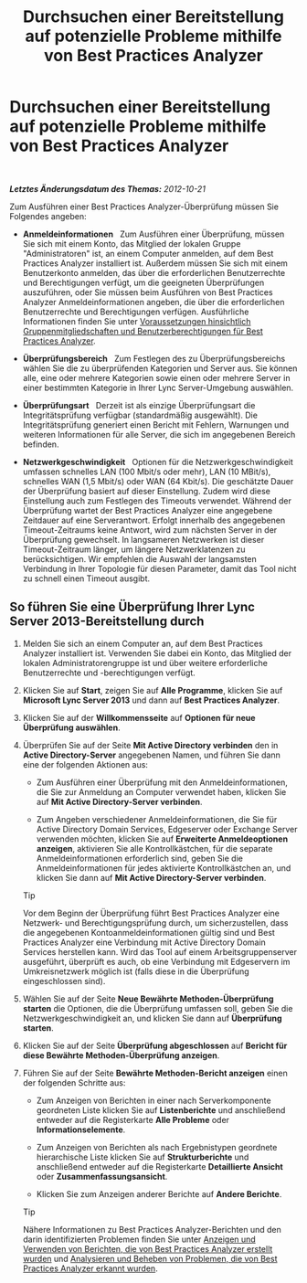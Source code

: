 ﻿---
title: Durchsuchen einer Bereitstellung auf potenzielle Probleme mithilfe von Best Practices Analyzer
TOCTitle: Durchsuchen einer Bereitstellung auf potenzielle Probleme mithilfe von Best Practices Analyzer
ms:assetid: 09c84509-dc91-4e7b-882b-3c467b6b026d
ms:mtpsurl: https://technet.microsoft.com/de-de/library/Gg591343(v=OCS.15)
ms:contentKeyID: 49293116
ms.date: 05/19/2016
mtps_version: v=OCS.15
ms.translationtype: HT
---

# Durchsuchen einer Bereitstellung auf potenzielle Probleme mithilfe von Best Practices Analyzer

 

_**Letztes Änderungsdatum des Themas:** 2012-10-21_

Zum Ausführen einer Best Practices Analyzer-Überprüfung müssen Sie Folgendes angeben:

  - **Anmeldeinformationen**   Zum Ausführen einer Überprüfung, müssen Sie sich mit einem Konto, das Mitglied der lokalen Gruppe "Administratoren" ist, an einem Computer anmelden, auf dem Best Practices Analyzer installiert ist. Außerdem müssen Sie sich mit einem Benutzerkonto anmelden, das über die erforderlichen Benutzerrechte und Berechtigungen verfügt, um die geeigneten Überprüfungen auszuführen, oder Sie müssen beim Ausführen von Best Practices Analyzer Anmeldeinformationen angeben, die über die erforderlichen Benutzerrechte und Berechtigungen verfügen. Ausführliche Informationen finden Sie unter [Voraussetzungen hinsichtlich Gruppenmitgliedschaften und Benutzerberechtigungen für Best Practices Analyzer](lync-server-2013-group-memberships-and-user-rights-requirements-for-best-practices-analyzer.md).

  - **Überprüfungsbereich**   Zum Festlegen des zu Überprüfungsbereichs wählen Sie die zu überprüfenden Kategorien und Server aus. Sie können alle, eine oder mehrere Kategorien sowie einen oder mehrere Server in einer bestimmten Kategorie in Ihrer Lync Server-Umgebung auswählen.

  - **Überprüfungsart**   Derzeit ist als einzige Überprüfungsart die Integritätsprüfung verfügbar (standardmäßig ausgewählt). Die Integritätsprüfung generiert einen Bericht mit Fehlern, Warnungen und weiteren Informationen für alle Server, die sich im angegebenen Bereich befinden.

  - **Netzwerkgeschwindigkeit**   Optionen für die Netzwerkgeschwindigkeit umfassen schnelles LAN (100 Mbit/s oder mehr), LAN (10 MBit/s), schnelles WAN (1,5 Mbit/s) oder WAN (64 Kbit/s). Die geschätzte Dauer der Überprüfung basiert auf dieser Einstellung. Zudem wird diese Einstellung auch zum Festlegen des Timeouts verwendet. Während der Überprüfung wartet der Best Practices Analyzer eine angegebene Zeitdauer auf eine Serverantwort. Erfolgt innerhalb des angegebenen Timeout-Zeitraums keine Antwort, wird zum nächsten Server in der Überprüfung gewechselt. In langsameren Netzwerken ist dieser Timeout-Zeitraum länger, um längere Netzwerklatenzen zu berücksichtigen. Wir empfehlen die Auswahl der langsamsten Verbindung in Ihrer Topologie für diesen Parameter, damit das Tool nicht zu schnell einen Timeout ausgibt.

## So führen Sie eine Überprüfung Ihrer Lync Server 2013-Bereitstellung durch

1.  Melden Sie sich an einem Computer an, auf dem Best Practices Analyzer installiert ist. Verwenden Sie dabei ein Konto, das Mitglied der lokalen Administratorengruppe ist und über weitere erforderliche Benutzerrechte und -berechtigungen verfügt.

2.  Klicken Sie auf **Start**, zeigen Sie auf **Alle Programme**, klicken Sie auf **Microsoft Lync Server 2013** und dann auf **Best Practices Analyzer**.

3.  Klicken Sie auf der **Willkommensseite** auf **Optionen für neue Überprüfung auswählen**.

4.  Überprüfen Sie auf der Seite **Mit Active Directory verbinden** den in **Active Directory-Server** angegebenen Namen, und führen Sie dann eine der folgenden Aktionen aus:
    
      - Zum Ausführen einer Überprüfung mit den Anmeldeinformationen, die Sie zur Anmeldung an Computer verwendet haben, klicken Sie auf **Mit Active Directory-Server verbinden**.
    
      - Zum Angeben verschiedener Anmeldeinformationen, die Sie für Active Directory Domain Services, Edgeserver oder Exchange Server verwenden möchten, klicken Sie auf **Erweiterte Anmeldeoptionen anzeigen**, aktivieren Sie alle Kontrollkästchen, für die separate Anmeldeinformationen erforderlich sind, geben Sie die Anmeldeinformationen für jedes aktivierte Kontrollkästchen an, und klicken Sie dann auf **Mit Active Directory-Server verbinden**.
    

    > [!TIP]
    > Vor dem Beginn der Überprüfung führt Best Practices Analyzer eine Netzwerk- und Berechtigungsprüfung durch, um sicherzustellen, dass die angegebenen Kontoanmeldeinformationen gültig sind und Best Practices Analyzer eine Verbindung mit Active Directory Domain Services herstellen kann. Wird das Tool auf einem Arbeitsgruppenserver ausgeführt, überprüft es auch, ob eine Verbindung mit Edgeservern im Umkreisnetzwerk möglich ist (falls diese in die Überprüfung eingeschlossen sind).



5.  Wählen Sie auf der Seite **Neue Bewährte Methoden-Überprüfung starten** die Optionen, die die Überprüfung umfassen soll, geben Sie die Netzwerkgeschwindigkeit an, und klicken Sie dann auf **Überprüfung starten**.

6.  Klicken Sie auf der Seite **Überprüfung abgeschlossen** auf **Bericht für diese Bewährte Methoden-Überprüfung anzeigen**.

7.  Führen Sie auf der Seite **Bewährte Methoden-Bericht anzeigen** einen der folgenden Schritte aus:
    
      - Zum Anzeigen von Berichten in einer nach Serverkomponente geordneten Liste klicken Sie auf **Listenberichte** und anschließend entweder auf die Registerkarte **Alle Probleme** oder **Informationselemente**.
    
      - Zum Anzeigen von Berichten als nach Ergebnistypen geordnete hierarchische Liste klicken Sie auf **Strukturberichte** und anschließend entweder auf die Registerkarte **Detaillierte Ansicht** oder **Zusammenfassungsansicht**.
    
      - Klicken Sie zum Anzeigen anderer Berichte auf **Andere Berichte**.
    

    > [!TIP]
    > Nähere Informationen zu Best Practices Analyzer-Berichten und den darin identifizierten Problemen finden Sie unter <A href="lync-server-2013-viewing-and-working-with-reports-created-by-best-practices-analyzer.md">Anzeigen und Verwenden von Berichten, die von Best Practices Analyzer erstellt wurden</A> und <A href="lync-server-2013-analyzing-and-resolving-issues-identified-by-best-practices-analyzer.md">Analysieren und Beheben von Problemen, die von Best Practices Analyzer erkannt wurden</A>.


